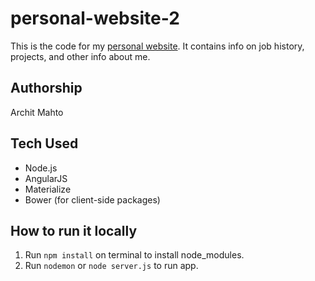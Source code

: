 # personal-website-2

This is the code for my [personal website](http://www.architmahto.net). It contains info on job history, projects, and other info about me.

## Authorship

Archit Mahto

## Tech Used

* Node.js
* AngularJS
* Materialize
* Bower (for client-side packages)

## How to run it locally

1. Run `npm install` on terminal to install node_modules.
2. Run `nodemon` or `node server.js` to run app.
